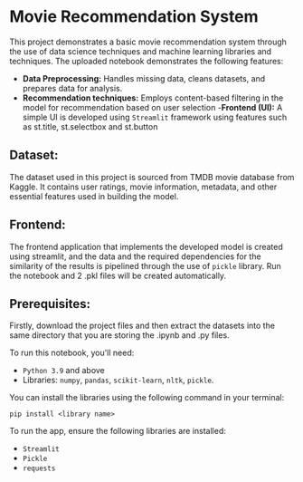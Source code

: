 # Movie Recommendation System
This project demonstrates a basic movie recommendation system through the use of data science techniques and machine learning libraries and techniques.
The uploaded notebook demonstrates the following features:
- **Data Preprocessing:** Handles missing data, cleans datasets, and prepares data for analysis.
- **Recommendation techniques:** Employs content-based filtering in the model for recommendation based on user selection
-**Frontend (UI):** A simple UI is developed using `Streamlit` framework using features such as st.title, st.selectbox and st.button

## Dataset:
The dataset used in this project is sourced from TMDB movie database from Kaggle. It contains user ratings, movie information, metadata, and other essential features used in building the model.

## Frontend:
The frontend application that implements the developed model is created using streamlit, and the data and the required dependencies for the similarity of the results is pipelined through the use of `pickle` library.
Run the notebook and 2 .pkl files will be created automatically. 

## Prerequisites:
Firstly, download the project files and then extract the datasets into the same directory that you are storing the .ipynb and .py files.

To run this notebook, you'll need:  
- `Python 3.9` and above  
- Libraries: `numpy`, `pandas`, `scikit-learn`, `nltk`, `pickle`.

You can install the libraries using the following command in your terminal:
```
pip install <library name>
```

To run the app, ensure the following libraries are installed:

- `Streamlit`
- `Pickle`
- `requests`
